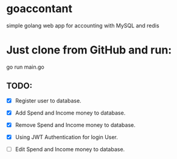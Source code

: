 # goaccontant 
simple golang web app for accounting with MySQL and redis

# Just clone from GitHub and run:
 
go run main.go

## TODO:

- [x] Register user to database.
- [x] Add Spend and Income money to database.
- [x] Remove Spend and Income money to database.
- [x] Using JWT Authentication for login User.
- [ ] Edit Spend and Income money to database.


